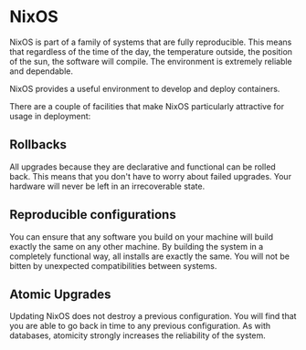 # NixOS

NixOS is part of a family of systems that are fully reproducible. This
means that regardless of the time of the day, the temperature outside,
the position of the sun, the software will compile. The environment is
extremely reliable and dependable.

NixOS provides a useful environment to develop and deploy containers.

There are a couple of facilities that make NixOS particularly
attractive for usage in deployment:

## Rollbacks

All upgrades because they are declarative and functional can be rolled
back. This means that you don't have to worry about failed
upgrades. Your hardware will never be left in an irrecoverable state.

## Reproducible configurations

You can ensure that any software you build on your machine will build
exactly the same on any other machine. By building the system in a
completely functional way, all installs are exactly the same. You will
not be bitten by unexpected compatibilities between systems.

## Atomic Upgrades

Updating NixOS does not destroy a previous configuration. You will
find that you are able to go back in time to any previous
configuration. As with databases, atomicity strongly increases the
reliability of the system.
